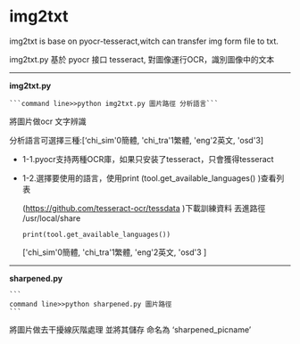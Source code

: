 # img2txt
img2txt is base on pyocr-tesseract,witch can transfer img form file to txt.

img2txt.py 基於 pyocr 接口 tesseract, 對圖像運行OCR，識別圖像中的文本

***
**img2txt.py**
 
    ```command line>>python img2txt.py 圖片路徑 分析語言```
    

   將圖片做ocr 文字辨識

   分析語言可選擇三種:[‘chi_sim'0簡體, 'chi_tra'1繁體, 'eng'2英文, 'osd'3]

- 1-1.pyocr支持两種OCR庫，如果只安装了tesseract，只會獲得tesseract

- 1-2.選擇要使用的語言，使用print (tool.get_available_languages() )查看列表

    (https://github.com/tesseract-ocr/tessdata )下載訓練資料 丟進路徑 /usr/local/share

    ```
    print(tool.get_available_languages())
    ```

    ['chi_sim'0簡體, 'chi_tra'1繁體, 'eng'2英文, 'osd'3 ]
    
 ***
 **sharpened.py**

    ```
    command line>>python sharpened.py 圖片路徑
    ```

將圖片做去干擾線灰階處理 並將其儲存 命名為 ‘sharpened_picname’

